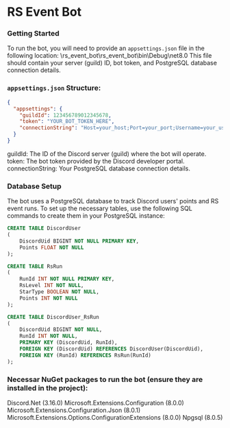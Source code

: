 # RS Event Bot

### Getting Started

To run the bot, you will need to provide an `appsettings.json` file in the following location:
\rs_event_bot\rs_event_bot\bin\Debug\net8.0
This file should contain your server (guild) ID, bot token, and PostgreSQL database connection details.

### `appsettings.json` Structure:
```json
{
  "appsettings": {
    "guildId": 123456789012345678,
    "token": "YOUR_BOT_TOKEN_HERE",
    "connectionString": "Host=your_host;Port=your_port;Username=your_username;Password=your_password;Database=your_database"
  }
}
```
guildId: The ID of the Discord server (guild) where the bot will operate.
token: The bot token provided by the Discord developer portal.
connectionString: Your PostgreSQL database connection details.

### Database Setup
The bot uses a PostgreSQL database to track Discord users' points and RS event runs. To set up the necessary tables, use the following SQL commands to create them in your PostgreSQL instance:

```sql
CREATE TABLE DiscordUser
(
    DiscordUid BIGINT NOT NULL PRIMARY KEY,
    Points FLOAT NOT NULL
);

CREATE TABLE RsRun
(
    RunId INT NOT NULL PRIMARY KEY,
    RsLevel INT NOT NULL,
    StarType BOOLEAN NOT NULL,
    Points INT NOT NULL
);

CREATE TABLE DiscordUser_RsRun
(
    DiscordUid BIGINT NOT NULL,
    RunId INT NOT NULL,
    PRIMARY KEY (DiscordUid, RunId),
    FOREIGN KEY (DiscordUid) REFERENCES DiscordUser(DiscordUid),
    FOREIGN KEY (RunId) REFERENCES RsRun(RunId)
);
```

### Necessar NuGet packages to run the bot (ensure they are installed in the project):
Discord.Net (3.16.0)
Microsoft.Extensions.Configuration (8.0.0)
Microsoft.Extensions.Configuration.Json (8.0.1)
Microsoft.Extensions.Options.ConfigurationExtensions (8.0.0)
Npgsql (8.0.5)
